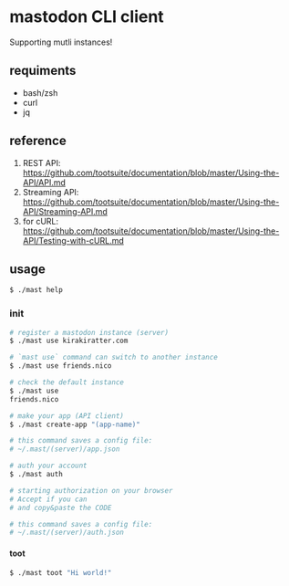 # mastodon CLI client

Supporting mutli instances!

## requiments

- bash/zsh
- curl
- jq

## reference

1. REST API: https://github.com/tootsuite/documentation/blob/master/Using-the-API/API.md
1. Streaming API: https://github.com/tootsuite/documentation/blob/master/Using-the-API/Streaming-API.md
1. for cURL: https://github.com/tootsuite/documentation/blob/master/Using-the-API/Testing-with-cURL.md

## usage

```bash
$ ./mast help
```

### init

```bash
# register a mastodon instance (server)
$ ./mast use kirakiratter.com

# `mast use` command can switch to another instance
$ ./mast use friends.nico

# check the default instance
$ ./mast use
friends.nico

# make your app (API client)
$ ./mast create-app "(app-name)"

# this command saves a config file:
# ~/.mast/(server)/app.json

# auth your account
$ ./mast auth

# starting authorization on your browser
# Accept if you can
# and copy&paste the CODE

# this command saves a config file:
# ~/.mast/(server)/auth.json

```

#### toot

```bash
$ ./mast toot "Hi world!"
```

